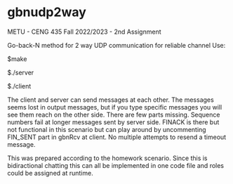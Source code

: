 # gbnudp2way

METU - CENG 435 
Fall 2022/2023 - 2nd Assignment


Go-back-N method for 2 way UDP communication for reliable channel
Use:

$make

$./server <server-port-number>

$./client <server-ip-address> <server-port-number>

The client and server can send messages at each other. The messages seems lost in output messages, but if you type specific messages you will see them reach on the other side. 
There are few parts missing. Sequence numbers fail at longer messages sent by server side. FINACK is there but not functional in this scenario but can play around by uncommenting FIN_SENT part in gbnRcv at client. No multiple attempts to resend a timeout message. 

This was prepared according to the homework scenario. Since this is bidiractional chatting this can all be implemented in one code file and roles could be assigned at runtime.  
